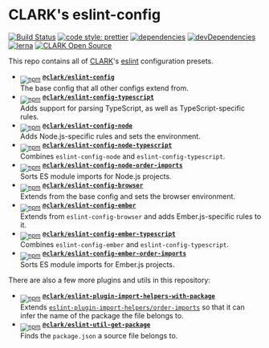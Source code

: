 # CLARK's eslint-config

[![Build Status](https://travis-ci.org/ClarkSource/eslint-config.svg)](https://travis-ci.org/ClarkSource/eslint-config)
[![code style: prettier](https://img.shields.io/badge/code_style-prettier-ff69b4.svg)](https://github.com/prettier/prettier)
[![dependencies](https://img.shields.io/david/ClarkSource/eslint-config.svg)](https://david-dm.org/ClarkSource/eslint-config)
[![devDependencies](https://img.shields.io/david/dev/ClarkSource/eslint-config.svg)](https://david-dm.org/ClarkSource/eslint-config)
[![lerna](https://img.shields.io/badge/maintained%20with-lerna-cc00ff.svg)](https://lernajs.io/)
[![CLARK Open Source](https://img.shields.io/badge/CLARK-Open%20Source-%232B6CDE.svg)](https://www.clark.de/de/jobs)

This repo contains all of [CLARK](https://github.com/ClarkSource)'s
[eslint](https://eslint.org/) configuration presets.

- <sub>[![npm](https://img.shields.io/npm/v/@clark/eslint-config?label)](https://www.npmjs.com/package/@clark/eslint-config)</sub>
  [**`@clark/eslint-config`**](/packages/eslint-config)\
  The base config that all other configs extend from.
- <sub>[![npm](https://img.shields.io/npm/v/@clark/eslint-config-typescript?label)](https://www.npmjs.com/package/@clark/eslint-config-typescript)</sub>
  [**`@clark/eslint-config-typescript`**](/packages/eslint-config-typescript)\
  Adds support for parsing TypeScript, as well as TypeScript-specific rules.
- <sub>[![npm](https://img.shields.io/npm/v/@clark/eslint-config-node?label)](https://www.npmjs.com/package/@clark/eslint-config-node)</sub>
  [**`@clark/eslint-config-node`**](/packages/eslint-config-node)\
  Adds Node.js-specific rules and sets the environment.
- <sub>[![npm](https://img.shields.io/npm/v/@clark/eslint-config-node-typescript?label)](https://www.npmjs.com/package/@clark/eslint-config-node-typescript)</sub>
  [**`@clark/eslint-config-node-typescript`**](/packages/eslint-config-node-typescript)\
  Combines `eslint-config-node` and `eslint-config-typescript`.
- <sub>[![npm](https://img.shields.io/npm/v/@clark/eslint-config-node-order-imports?label)](https://www.npmjs.com/package/@clark/eslint-config-node-order-imports)</sub>
  [**`@clark/eslint-config-node-order-imports`**](/packages/eslint-config-node-order-imports)\
  Sorts ES module imports for Node.js projects.
- <sub>[![npm](https://img.shields.io/npm/v/@clark/eslint-config-browser?label)](https://www.npmjs.com/package/@clark/eslint-config-browser)</sub>
  [**`@clark/eslint-config-browser`**](/packages/eslint-config-browser)\
  Extends from the base config and sets the browser environment.
- <sub>[![npm](https://img.shields.io/npm/v/@clark/eslint-config-ember?label)](https://www.npmjs.com/package/@clark/eslint-config-ember)</sub>
  [**`@clark/eslint-config-ember`**](/packages/eslint-config-ember)\
  Extends from `eslint-config-browser` and adds Ember.js-specific rules to it.
- <sub>[![npm](https://img.shields.io/npm/v/@clark/eslint-config-ember-typescript?label)](https://www.npmjs.com/package/@clark/eslint-config-ember-typescript)</sub>
  [**`@clark/eslint-config-ember-typescript`**](/packages/eslint-config-ember-typescript)\
  Combines `eslint-config-ember` and `eslint-config-typescript`.
- <sub>[![npm](https://img.shields.io/npm/v/@clark/eslint-config-ember-order-imports?label)](https://www.npmjs.com/package/@clark/eslint-config-ember-order-imports)</sub>
  [**`@clark/eslint-config-ember-order-imports`**](/packages/eslint-config-ember-order-imports)\
  Sorts ES module imports for Ember.js projects.

There are also a few more plugins and utils in this repository:

- <sub>[![npm](https://img.shields.io/npm/v/@clark/eslint-plugin-import-helpers-with-package?label)](https://www.npmjs.com/package/@clark/eslint-plugin-import-helpers-with-package)</sub>
  [**`@clark/eslint-plugin-import-helpers-with-package`**](/packages/eslint-plugin-import-helpers-with-package)\
  Extends [`eslint-plugin-import-helpers/order-imports`][order-imports] so that
  it can infer the name of the package the file belongs to.
- <sub>[![npm](https://img.shields.io/npm/v/@clark/eslint-util-get-package?label)](https://www.npmjs.com/package/@clark/eslint-util-get-package)</sub>
  [**`@clark/eslint-util-get-package`**](/packages/eslint-util-get-package)\
  Finds the `package.json` a source file belongs to.

[order-imports]: https://github.com/Tibfib/eslint-plugin-import-helpers/blob/master/docs/rules/order-imports.md
